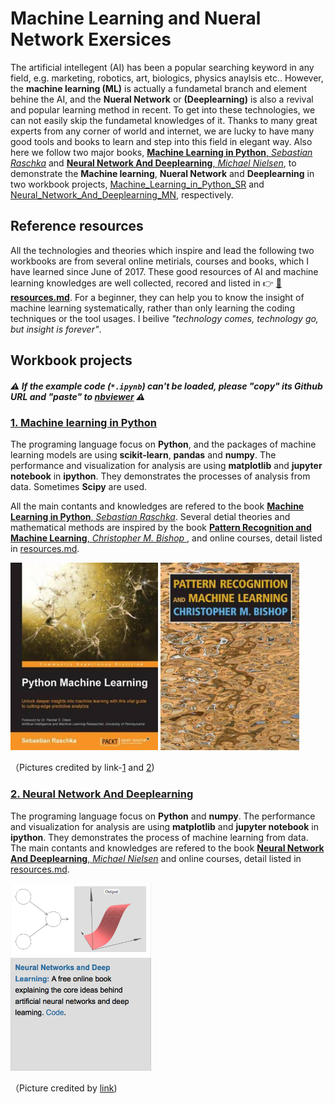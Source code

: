 # Machine Learning and Nueral Network Exersices
The artificial intellegent (AI) has been a popular searching keyword in any field, e.g. marketing, robotics, art, biologics, physics anaylsis etc.. However, the **machine learning (ML)** is actually a fundametal branch and element behine the AI, and the **Nueral Network** or **(Deeplearning)** is also a revival and popular learning method in recent. To get into these technologies, we can not easily skip the fundametal knowledges of it. Thanks to many great experts from any corner of world and internet, we are lucky to have many good tools and books to learn and step into this field in elegant way. Also here we follow two major books, [**Machine Learning in Python**, *Sebastian Raschka*](https://sebastianraschka.com/books.html) and [**Neural Network And Deeplearning**, *Michael Nielsen*](http://neuralnetworksanddeeplearning.com), to demonstrate the **Machine learning**, **Nueral Network** and **Deeplearning** in two workbook projects, [Machine_Learning_in_Python_SR](Machine_Learning_in_Python_SR) and [Neural_Network_And_Deeplearning_MN](Neural_Network_And_Deeplearning_MN), respectively.

## Reference resources
All the technologies and theories which inspire and lead the following two workbooks are from several online metirials, courses and books, which I have learned since June of 2017. These good resources of AI and machine learning knowledges are well collected, recored and listed in :point_right: [:file_folder: **resources.md**](resources.md). For a beginner, they can help you to know the insight of machine learning systematically, rather than only learning the coding techniques or the tool usages. I beilive *"technology comes, technology go, but insight is forever"*.

## Workbook projects
##### :warning: If the example code (`*.ipynb`) can't be loaded, please *"copy"* its Github URL and *"paste"* to [nbviewer](https://nbviewer.jupyter.org) :warning:

### [**1. Machine learning in Python**](Machine_Learning_in_Python_SR/README.md)
The programing language focus on **Python**, and the packages of machine learning models are using **scikit-learn**, **pandas** and **numpy**. The performance and visualization for analysis are using **matplotlib** and **jupyter notebook** in **ipython**. They demonstrates the processes of analysis from data. Sometimes **Scipy** are used.

All the main contants and knowledges are refered to the book [**Machine Learning in Python**, *Sebastian Raschka*](https://sebastianraschka.com/books.html). Several detial theories and mathematical methods are inspired by the book [**Pattern Recognition and Machine Learning**, *Christopher M. Bishop* ](https://books.google.com.tw/books/about/Pattern_Recognition_and_Machine_Learning.html?id=kTNoQgAACAAJ&source=kp_cover&redir_esc=y), and online courses, detail listed in [resources.md](resources.md).

<img src="doc/Python_Machine_Learning_RS.jpeg" height="300"> <img src="doc/Pattern_Recognition_and_Machine_Learning_Bishop.jpeg"  height="300">

（Pictures credited by link-[1](https://books.google.com.tw/books/about/Python_Machine_Learning.html?id=GOVOCwAAQBAJ&source=kp_cover&redir_esc=y) and [2](https://books.google.com.tw/books/about/Pattern_Recognition_and_Machine_Learning.html?id=kTNoQgAACAAJ&source=kp_cover&redir_esc=y))

### [**2. Neural Network And Deeplearning**](Neural_Network_And_Deeplearning_MN/README.md)

The programing language focus on **Python** and **numpy**. The performance and visualization for analysis are using **matplotlib** and **jupyter notebook** in **ipython**. They demonstrates the process of machine learning from data. The main contants and knowledges are refered to the book [**Neural Network And Deeplearning**, *Michael Nielsen*](http://neuralnetworksanddeeplearning.com) and online courses, detail listed in [resources.md](resources.md).

<img src="doc/book_cover.png" height="300">

（Picture credited by [link](http://michaelnielsen.org))
